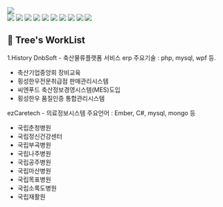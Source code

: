 <img src="https://capsule-render.vercel.app/api?type=waving&color=auto&height=200&section=header&text=riatree&fontSize=90"/>

<div> 
    <img src="https://img.shields.io/badge/oracle-F80000?style=flat&logo=oracle&logoColor=white"/>
    <img src="https://img.shields.io/badge/mysql-4479A1?style=flat&logo=mysql&logoColor=white"/>
    <img src="https://img.shields.io/badge/ember.js-E04E39?style=flat&logo=ember.js&logoColor=white"/>
    <img src="https://img.shields.io/badge/flutter-02569B?style=flat&logo=flutter&logoColor=white"/>
    <img src="https://img.shields.io/badge/javascript-F7DF1E?style=flat&logo=javascript&logoColor=white"/>
    <img src="https://img.shields.io/badge/.net-512BD4?style=flat&logo=.net&logoColor=white"/>
    <img src="https://img.shields.io/badge/SpringBoot-6DB33F?style=flat&logo=SpringBoot&logoColor=white"/>
    <img src="https://img.shields.io/badge/Swagger-85EA2D?style=flat&logo=Swagger&logoColor=white"/>
    <img src="https://img.shields.io/badge/node.js-5FA04E?style=flat&logo=node.js&logoColor=white"/>
    <img src="https://img.shields.io/badge/electron-47848F?style=flat&logo=electron&logoColor=white"/>
</div>


🌳 Tree's WorkList
---
1.History
DnbSoft - 축산물류플랫폼 서비스 erp 
주요기술 : php, mysql, wpf 등. 
- 축산기업중앙회 장비교육
- 횡성한우전문취급점 판매관리시스템 
- 씨엔푸드 축산정보경영시스템(MES)도입
- 횡성한우 품질인증 통합관리시스템


ezCaretech - 의료정보시스템 
주요언어 : Ember, C#, mysql, mongo 등 
- 국립춘청병원
- 국립정신건강센터
- 국립부곡병원
- 국립나주병원
- 국립공주병원
- 국립마산병원
- 국립목표병원
- 국립소록도병원
- 국립재활원

